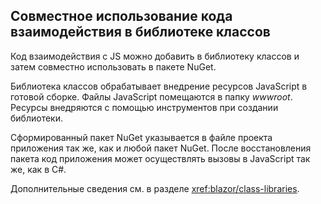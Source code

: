 ## <a name="share-interop-code-in-a-class-library"></a>Совместное использование кода взаимодействия в библиотеке классов

Код взаимодействия с JS можно добавить в библиотеку классов и затем совместно использовать в пакете NuGet.

Библиотека классов обрабатывает внедрение ресурсов JavaScript в готовой сборке. Файлы JavaScript помещаются в папку *wwwroot*. Ресурсы внедряются с помощью инструментов при создании библиотеки.

Сформированный пакет NuGet указывается в файле проекта приложения так же, как и любой пакет NuGet. После восстановления пакета код приложения может осуществлять вызовы в JavaScript так же, как в C#.

Дополнительные сведения см. в разделе <xref:blazor/class-libraries>.
